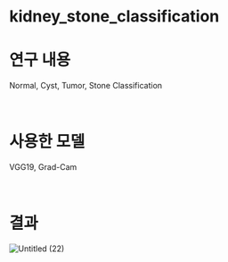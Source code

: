 # kidney_stone_classification


# 연구 내용
Normal, Cyst, Tumor, Stone Classification

<br/> 

# 사용한 모델
VGG19, Grad-Cam

<br/> 

# 결과

![Untitled (22)](https://github.com/ji-eun-lab/kidney_stone_classification/assets/73579127/77e99b12-6346-42d5-823e-4b348af0f859)
